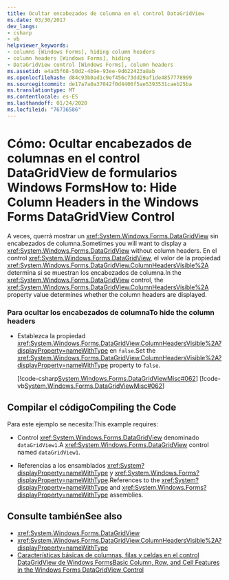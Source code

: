 ```yaml
---
title: Ocultar encabezados de columna en el control DataGridView
ms.date: 03/30/2017
dev_langs:
- csharp
- vb
helpviewer_keywords:
- columns [Windows Forms], hiding column headers
- column headers [Windows Forms], hiding
- DataGridView control [Windows Forms], column headers
ms.assetid: e4ad5f68-50d2-4b9e-93ee-9d622423a8ab
ms.openlocfilehash: d84c93b0ad1c9ef456c73dd29af1de4857778999
ms.sourcegitcommit: de17a7a0a37042f0d4406f5ae5393531caeb25ba
ms.translationtype: MT
ms.contentlocale: es-ES
ms.lasthandoff: 01/24/2020
ms.locfileid: "76736586"
---
```

# <a name="how-to-hide-column-headers-in-the-windows-forms-datagridview-control"></a><span data-ttu-id="83c2e-102">Cómo: Ocultar encabezados de columnas en el control DataGridView de formularios Windows Forms</span><span class="sxs-lookup"><span data-stu-id="83c2e-102">How to: Hide Column Headers in the Windows Forms DataGridView Control</span></span>
<span data-ttu-id="83c2e-103">A veces, querrá mostrar un <xref:System.Windows.Forms.DataGridView> sin encabezados de columna.</span><span class="sxs-lookup"><span data-stu-id="83c2e-103">Sometimes you will want to display a <xref:System.Windows.Forms.DataGridView> without column headers.</span></span> <span data-ttu-id="83c2e-104">En el control <xref:System.Windows.Forms.DataGridView>, el valor de la propiedad <xref:System.Windows.Forms.DataGridView.ColumnHeadersVisible%2A> determina si se muestran los encabezados de columna.</span><span class="sxs-lookup"><span data-stu-id="83c2e-104">In the <xref:System.Windows.Forms.DataGridView> control, the <xref:System.Windows.Forms.DataGridView.ColumnHeadersVisible%2A> property value determines whether the column headers are displayed.</span></span>  
  
### <a name="to-hide-the-column-headers"></a><span data-ttu-id="83c2e-105">Para ocultar los encabezados de columna</span><span class="sxs-lookup"><span data-stu-id="83c2e-105">To hide the column headers</span></span>  
  
- <span data-ttu-id="83c2e-106">Establezca la propiedad <xref:System.Windows.Forms.DataGridView.ColumnHeadersVisible%2A?displayProperty=nameWithType> en `false`.</span><span class="sxs-lookup"><span data-stu-id="83c2e-106">Set the <xref:System.Windows.Forms.DataGridView.ColumnHeadersVisible%2A?displayProperty=nameWithType> property to `false`.</span></span>  
  
     [!code-csharp[System.Windows.Forms.DataGridViewMisc#062](~/samples/snippets/csharp/VS_Snippets_Winforms/System.Windows.Forms.DataGridViewMisc/CS/datagridviewmisc.cs#062)]
     [!code-vb[System.Windows.Forms.DataGridViewMisc#062](~/samples/snippets/visualbasic/VS_Snippets_Winforms/System.Windows.Forms.DataGridViewMisc/VB/datagridviewmisc.vb#062)]  
  
## <a name="compiling-the-code"></a><span data-ttu-id="83c2e-107">Compilar el código</span><span class="sxs-lookup"><span data-stu-id="83c2e-107">Compiling the Code</span></span>  
 <span data-ttu-id="83c2e-108">Para este ejemplo se necesita:</span><span class="sxs-lookup"><span data-stu-id="83c2e-108">This example requires:</span></span>  
  
- <span data-ttu-id="83c2e-109">Control <xref:System.Windows.Forms.DataGridView> denominado `dataGridView1`.</span><span class="sxs-lookup"><span data-stu-id="83c2e-109">A <xref:System.Windows.Forms.DataGridView> control named `dataGridView1`.</span></span>  
  
- <span data-ttu-id="83c2e-110">Referencias a los ensamblados <xref:System?displayProperty=nameWithType> y <xref:System.Windows.Forms?displayProperty=nameWithType>.</span><span class="sxs-lookup"><span data-stu-id="83c2e-110">References to the <xref:System?displayProperty=nameWithType> and <xref:System.Windows.Forms?displayProperty=nameWithType> assemblies.</span></span>  
  
## <a name="see-also"></a><span data-ttu-id="83c2e-111">Consulte también</span><span class="sxs-lookup"><span data-stu-id="83c2e-111">See also</span></span>

- <xref:System.Windows.Forms.DataGridView>
- <xref:System.Windows.Forms.DataGridView.ColumnHeadersVisible%2A?displayProperty=nameWithType>
- [<span data-ttu-id="83c2e-112">Características básicas de columnas, filas y celdas en el control DataGridView de Windows Forms</span><span class="sxs-lookup"><span data-stu-id="83c2e-112">Basic Column, Row, and Cell Features in the Windows Forms DataGridView Control</span></span>](basic-column-row-and-cell-features-wf-datagridview-control.md)
